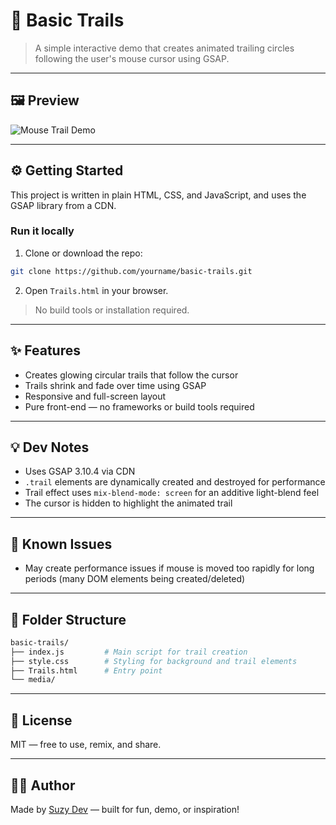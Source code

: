 # 🎯 Basic Trails

> A simple interactive demo that creates animated trailing circles following the user's mouse cursor using GSAP.

---

## 🖼 Preview

![Mouse Trail Demo](./media/basic-trails-demo.gif)

---

## ⚙️ Getting Started

This project is written in plain HTML, CSS, and JavaScript, and uses the GSAP library from a CDN.

### Run it locally

1. Clone or download the repo:
```bash
git clone https://github.com/yourname/basic-trails.git
```

2. Open `Trails.html` in your browser.

> No build tools or installation required.

---

## ✨ Features

- Creates glowing circular trails that follow the cursor
- Trails shrink and fade over time using GSAP
- Responsive and full-screen layout
- Pure front-end — no frameworks or build tools required

---

## 💡 Dev Notes

- Uses GSAP 3.10.4 via CDN
- `.trail` elements are dynamically created and destroyed for performance
- Trail effect uses `mix-blend-mode: screen` for an additive light-blend feel
- The cursor is hidden to highlight the animated trail

---

## 🧪 Known Issues

- May create performance issues if mouse is moved too rapidly for long periods (many DOM elements being created/deleted)

---

## 📂 Folder Structure

```bash
basic-trails/
├── index.js         # Main script for trail creation
├── style.css        # Styling for background and trail elements
├── Trails.html      # Entry point
└── media/           
```

---

## 📜 License

MIT — free to use, remix, and share.

---

## 🙋‍♀️ Author

Made by [Suzy Dev](https://github.com/suzubu) — built for fun, demo, or inspiration!
